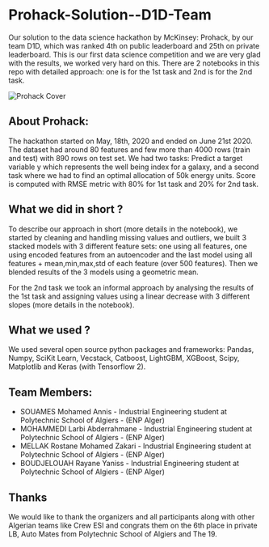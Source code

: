 # Prohack-Solution--D1D-Team
Our solution to the data science hackathon by McKinsey: Prohack, by our team D1D, which was ranked 4th on public leaderboard and 25th on private leaderboard. This is our first data science competition and we are very glad with the results, we worked very hard on this.
There are 2 notebooks in this repo with detailed approach: one is for the 1st task and 2nd is for the 2nd task.

![Prohack Cover](https://i.imgur.com/9Vji9vf.png)

## About Prohack:

The hackathon started on May, 18th, 2020 and ended on June 21st 2020. The dataset had around 80 features and few more than 4000 rows (train and test) with 890 rows on test set. 
We had two tasks: Predict a target variable y which represents the well being index for a galaxy, and a second task where we had to find an optimal allocation of 50k energy units. Score is computed with RMSE metric with 80% for 1st task and 20% for 2nd task.

## What we did in short ? 

To describe our approach in short (more details in the notebook), we started by cleaning and handling missing values and outliers, we built 3 stacked models with 3 different feature sets: one using all features, one using encoded features from an autoencoder and the last model using all features + mean,min,max,std of each feature (over 500 features). Then we blended results of the 3 models using a geometric mean.

For the 2nd task we took an informal approach by analysing the results of the 1st task and assigning values using a linear decrease with 3 different slopes (more details in the notebook).

## What we used ?

We used several open source python packages and frameworks: Pandas, Numpy, SciKit Learn, Vecstack, Catboost, LightGBM, XGBoost, Scipy, Matplotlib and Keras (with Tensorflow 2).

## Team Members:

- SOUAMES Mohamed Annis - Industrial Engineering student at Polytechnic School of Algiers - (ENP Alger)
- MOHAMMEDI Larbi Abderrahmane - Industrial Engineering student at Polytechnic School of Algiers - (ENP Alger)
- MELLAK Rostane Mohamed Zakari   - Industrial Engineering student at Polytechnic School of Algiers - (ENP Alger)
- BOUDJELOUAH Rayane Yaniss - Industrial Engineering student at Polytechnic School of Algiers - (ENP Alger)

## Thanks

We would like to thank the organizers and all participants along with other Algerian teams like Crew ESI and congrats them on the 6th place in private LB, Auto Mates from Polytechnic School of Algiers and The 19.
